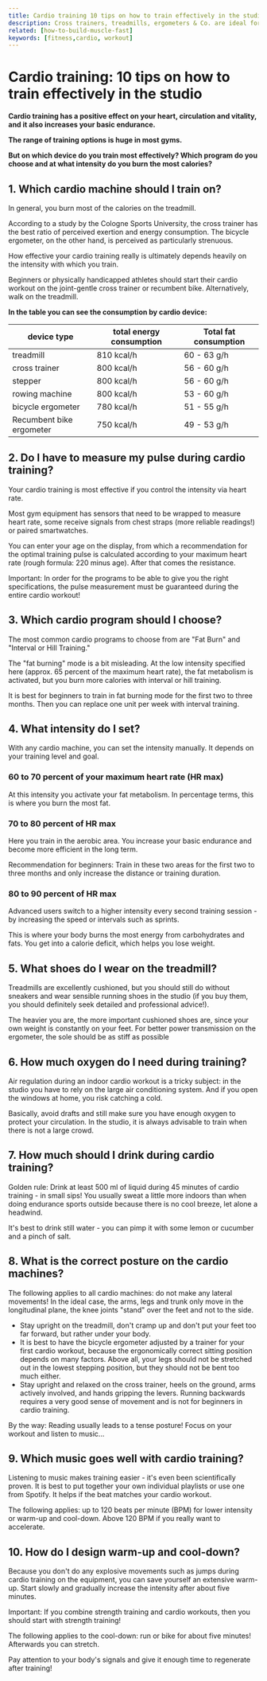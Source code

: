 ```yaml
---
title: Cardio training 10 tips on how to train effectively in the studio
description: Cross trainers, treadmills, ergometers & Co. are ideal for building endurance and reducing fat. Here are the top tips to get the most out of your cardio workout at the gym.
related: [how-to-build-muscle-fast]
keywords: [fitness,cardio, workout]
---
```


# Cardio training: 10 tips on how to train effectively in the studio

<keywords-vue :keywords="keywords"></keywords-vue>

**Cardio training has a positive effect on your heart, circulation and vitality, and it also increases your basic endurance.**

**The range of training options is huge in most gyms.**

**But on which device do you train most effectively? Which program do you choose and at what intensity do you burn the most calories?**

## 1. Which cardio machine should I train on?

In general, you burn most of the calories on the treadmill.

According to a study by the Cologne Sports University, the cross trainer has the best ratio of perceived exertion and energy consumption. The bicycle ergometer, on the other hand, is perceived as particularly strenuous.

How effective your cardio training really is ultimately depends heavily on the intensity with which you train.

Beginners or physically handicapped athletes should start their cardio workout on the joint-gentle cross trainer or recumbent bike. Alternatively, walk on the treadmill.

**In the table you can see the consumption by cardio device:**

| device type              | total energy consumption | Total fat consumption |
| ------------------------ | ------------------------ | --------------------- |
| treadmill                | 810 kcal/h               | 60 - 63 g/h           |
| cross trainer            | 800 kcal/h               | 56 - 60 g/h           |
| stepper                  | 800 kcal/h               | 56 - 60 g/h           |
| rowing machine           | 800 kcal/h               | 53 - 60 g/h           | 
| bicycle ergometer        | 780 kcal/h               | 51 - 55 g/h           |
| Recumbent bike ergometer | 750 kcal/h               | 49 - 53 g/h           |

## 2. Do I have to measure my pulse during cardio training?

Your cardio training is most effective if you control the intensity via heart rate.

Most gym equipment has sensors that need to be wrapped to measure heart rate, some receive signals from chest straps (more reliable readings!) or paired smartwatches.

You can enter your age on the display, from which a recommendation for the optimal training pulse is calculated according to your maximum heart rate (rough formula: 220 minus age). After that comes the resistance.

Important: In order for the programs to be able to give you the right specifications, the pulse measurement must be guaranteed during the entire cardio workout!

## 3. Which cardio program should I choose?

The most common cardio programs to choose from are "Fat Burn" and "Interval or Hill Training."

The "fat burning" mode is a bit misleading. At the low intensity specified here (approx. 65 percent of the maximum heart rate), the fat metabolism is activated, but you burn more calories with interval or hill training.

It is best for beginners to train in fat burning mode for the first two to three months. Then you can replace one unit per week with interval training.

## 4. What intensity do I set?

With any cardio machine, you can set the intensity manually. It depends on your training level and goal.

### 60 to 70 percent of your maximum heart rate (HR max)

At this intensity you activate your fat metabolism. In percentage terms, this is where you burn the most fat.

### 70 to 80 percent of HR max

Here you train in the aerobic area. You increase your basic endurance and become more efficient in the long term.

Recommendation for beginners: Train in these two areas for the first two to three months and only increase the distance or training duration.

### 80 to 90 percent of HR max

Advanced users switch to a higher intensity every second training session - by increasing the speed or intervals such as sprints.

This is where your body burns the most energy from carbohydrates and fats. You get into a calorie deficit, which helps you lose weight.

## 5. What shoes do I wear on the treadmill?

Treadmills are excellently cushioned, but you should still do without sneakers and wear sensible running shoes in the studio (if you buy them, you should definitely seek detailed and professional advice!).

The heavier you are, the more important cushioned shoes are, since your own weight is constantly on your feet. For better power transmission on the ergometer, the sole should be as stiff as possible

## 6. How much oxygen do I need during training?

Air regulation during an indoor cardio workout is a tricky subject: in the studio you have to rely on the large air conditioning system. And if you open the windows at home, you risk catching a cold.

Basically, avoid drafts and still make sure you have enough oxygen to protect your circulation. In the studio, it is always advisable to train when there is not a large crowd.

## 7. How much should I drink during cardio training?

Golden rule: Drink at least 500 ml of liquid during 45 minutes of cardio training - in small sips! You usually sweat a little more indoors than when doing endurance sports outside because there is no cool breeze, let alone a headwind.

It's best to drink still water - you can pimp it with some lemon or cucumber and a pinch of salt.

## 8. What is the correct posture on the cardio machines?


The following applies to all cardio machines: do not make any lateral movements! In the ideal case, the arms, legs and trunk only move in the longitudinal plane, the knee joints "stand" over the feet and not to the side.

- Stay upright on the treadmill, don't cramp up and don't put your feet too far forward, but rather under your body.
- It is best to have the bicycle ergometer adjusted by a trainer for your first cardio workout, because the ergonomically correct sitting position depends on many factors. Above all, your legs should not be stretched out in the lowest stepping position, but they should not be bent too much either.
- Stay upright and relaxed on the cross trainer, heels on the ground, arms actively involved, and hands gripping the levers. Running backwards requires a very good sense of movement and is not for beginners in cardio training.

By the way: Reading usually leads to a tense posture! Focus on your workout and listen to music...

## 9. Which music goes well with cardio training?

Listening to music makes training easier - it's even been scientifically proven. It is best to put together your own individual playlists or use one from Spotify. It helps if the beat matches your cardio workout.

The following applies: up to 120 beats per minute (BPM) for lower intensity or warm-up and cool-down. Above 120 BPM if you really want to accelerate.

## 10. How do I design warm-up and cool-down?

Because you don't do any explosive movements such as jumps during cardio training on the equipment, you can save yourself an extensive warm-up. Start slowly and gradually increase the intensity after about five minutes.

Important: If you combine strength training and cardio workouts, then you should start with strength training!

The following applies to the cool-down: run or bike for about five minutes! Afterwards you can stretch.

Pay attention to your body's signals and give it enough time to regenerate after training!